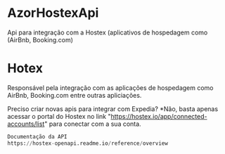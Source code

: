 # AzorHostexApi
Api para integração com a Hostex (aplicativos de hospedagem como (AirBnb, Booking.com)

# Hotex

Responsável pela integração com as aplicações de hospedagem como AirBnb, Booking.com entre outras apliciações.

Preciso criar novas apis para integrar com Expedia? 
*Não, basta apenas acessar o portal do Hostex no link "https://hostex.io/app/connected-accounts/list" para conectar com a sua conta.

```python
Documentação da API
https://hostex-openapi.readme.io/reference/overview
